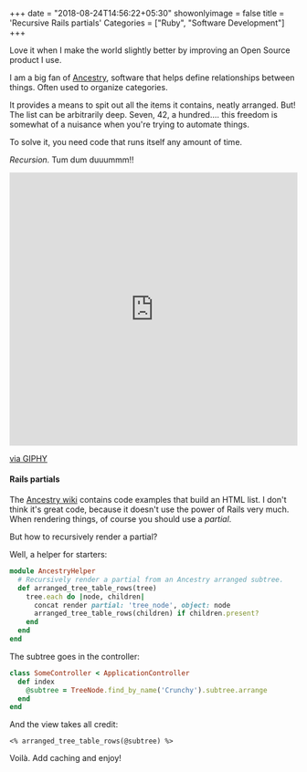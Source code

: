 +++
date = "2018-08-24T14:56:22+05:30"
showonlyimage = false
title = 'Recursive Rails partials'
Categories = ["Ruby", "Software Development"]
+++

Love it when I make the world slightly better by improving an Open Source product I use.
<!--more-->

I am a big fan of [Ancestry](https://github.com/stefankroes/ancestry), software that helps
define relationships between things. Often used to organize categories.

It provides a means to spit out all the items it contains, neatly arranged. But!
The list can be arbitrarily deep. Seven, 42, a hundred.... this freedom is somewhat
of a nuisance when you're trying to automate things.

To solve it, you need code that runs itself any amount of time.

_Recursion._ Tum dum duuummm!!

<div style="width:100%;height:0;padding-bottom:95%;position:relative;"><iframe src="https://giphy.com/embed/ArobrE6qU5QDC" width="100%" height="100%" style="position:absolute" frameBorder="0" class="giphy-embed" allowFullScreen></iframe></div><p><a href="https://giphy.com/gifs/wtf-time-ArobrE6qU5QDC">via GIPHY</a></p>

#### Rails partials

The [Ancestry wiki](https://github.com/stefankroes/ancestry/wiki) contains code examples that build an HTML list. I don't think
it's great code, because it doesn't use the power of Rails very much. When rendering
things, of course you should use a *partial*.

But how to recursively render a partial?

Well, a helper for starters:

``` ruby
module AncestryHelper
  # Recursively render a partial from an Ancestry arranged subtree.
  def arranged_tree_table_rows(tree)
    tree.each do |node, children|
      concat render partial: 'tree_node', object: node
      arranged_tree_table_rows(children) if children.present?
    end
  end
end
```

The subtree goes in the controller:

``` ruby
class SomeController < ApplicationController
  def index
    @subtree = TreeNode.find_by_name('Crunchy').subtree.arrange
  end
end
```

And the view takes all credit:

``` erb
<% arranged_tree_table_rows(@subtree) %>
```

Voilà. Add caching and enjoy!
